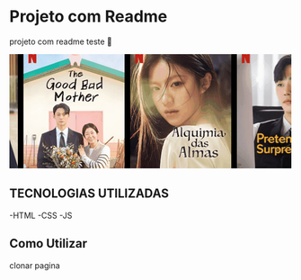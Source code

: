 # Projeto com Readme

projeto com readme teste 🤣

[<img src="./Animação.gif" alt="gif da tela">](https://www.google.com)

## TECNOLOGIAS UTILIZADAS

-HTML
-CSS
-JS

## Como Utilizar

clonar pagina

